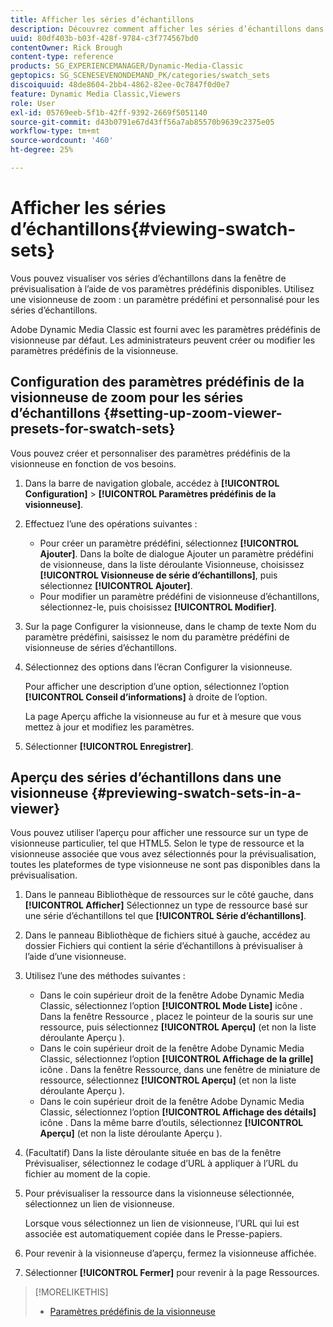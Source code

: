 ```yaml
---
title: Afficher les séries d’échantillons
description: Découvrez comment afficher les séries d’échantillons dans Adobe Dynamic Media Classic.
uuid: 80df403b-b03f-428f-9784-c3f774567bd0
contentOwner: Rick Brough
content-type: reference
products: SG_EXPERIENCEMANAGER/Dynamic-Media-Classic
geptopics: SG_SCENESEVENONDEMAND_PK/categories/swatch_sets
discoiquuid: 48de8604-2bb4-4862-82ee-0c7847f0d0e7
feature: Dynamic Media Classic,Viewers
role: User
exl-id: 05769eeb-5f1b-42ff-9392-2669f5051140
source-git-commit: d43b0791e67d43ff56a7ab85570b9639c2375e05
workflow-type: tm+mt
source-wordcount: '460'
ht-degree: 25%

---
```


# Afficher les séries d’échantillons{#viewing-swatch-sets}

Vous pouvez visualiser vos séries d’échantillons dans la fenêtre de prévisualisation à l’aide de vos paramètres prédéfinis disponibles. Utilisez une visionneuse de zoom : un paramètre prédéfini et personnalisé pour les séries d’échantillons.

Adobe Dynamic Media Classic est fourni avec les paramètres prédéfinis de visionneuse par défaut. Les administrateurs peuvent créer ou modifier les paramètres prédéfinis de la visionneuse.

## Configuration des paramètres prédéfinis de la visionneuse de zoom pour les séries d’échantillons {#setting-up-zoom-viewer-presets-for-swatch-sets}

Vous pouvez créer et personnaliser des paramètres prédéfinis de la visionneuse en fonction de vos besoins.

1. Dans la barre de navigation globale, accédez à **[!UICONTROL Configuration]** > **[!UICONTROL Paramètres prédéfinis de la visionneuse]**.
1. Effectuez l’une des opérations suivantes :

   * Pour créer un paramètre prédéfini, sélectionnez **[!UICONTROL Ajouter]**. Dans la boîte de dialogue Ajouter un paramètre prédéfini de visionneuse, dans la liste déroulante Visionneuse, choisissez **[!UICONTROL Visionneuse de série d’échantillons]**, puis sélectionnez **[!UICONTROL Ajouter]**.
   * Pour modifier un paramètre prédéfini de visionneuse d’échantillons, sélectionnez-le, puis choisissez **[!UICONTROL Modifier]**.

1. Sur la page Configurer la visionneuse, dans le champ de texte Nom du paramètre prédéfini, saisissez le nom du paramètre prédéfini de visionneuse de séries d’échantillons.
1. Sélectionnez des options dans l’écran Configurer la visionneuse.

   Pour afficher une description d’une option, sélectionnez l’option **[!UICONTROL Conseil d’informations]** à droite de l’option.

   La page Aperçu affiche la visionneuse au fur et à mesure que vous mettez à jour et modifiez les paramètres.

1. Sélectionner **[!UICONTROL Enregistrer]**.

## Aperçu des séries d’échantillons dans une visionneuse {#previewing-swatch-sets-in-a-viewer}

Vous pouvez utiliser l’aperçu pour afficher une ressource sur un type de visionneuse particulier, tel que HTML5. Selon le type de ressource et la visionneuse associée que vous avez sélectionnés pour la prévisualisation, toutes les plateformes de type visionneuse ne sont pas disponibles dans la prévisualisation.

1. Dans le panneau Bibliothèque de ressources sur le côté gauche, dans **[!UICONTROL Afficher]** Sélectionnez un type de ressource basé sur une série d’échantillons tel que **[!UICONTROL Série d’échantillons]**.
1. Dans le panneau Bibliothèque de fichiers situé à gauche, accédez au dossier Fichiers qui contient la série d’échantillons à prévisualiser à l’aide d’une visionneuse.
1. Utilisez l’une des méthodes suivantes :

   * Dans le coin supérieur droit de la fenêtre Adobe Dynamic Media Classic, sélectionnez l’option **[!UICONTROL Mode Liste]** icône . Dans la fenêtre Ressource , placez le pointeur de la souris sur une ressource, puis sélectionnez **[!UICONTROL Aperçu]** (et non la liste déroulante Aperçu ).
   * Dans le coin supérieur droit de la fenêtre Adobe Dynamic Media Classic, sélectionnez l’option **[!UICONTROL Affichage de la grille]** icône . Dans la fenêtre Ressource, dans une fenêtre de miniature de ressource, sélectionnez **[!UICONTROL Aperçu]** (et non la liste déroulante Aperçu ).
   * Dans le coin supérieur droit de la fenêtre Adobe Dynamic Media Classic, sélectionnez l’option **[!UICONTROL Affichage des détails]** icône . Dans la même barre d’outils, sélectionnez **[!UICONTROL Aperçu]** (et non la liste déroulante Aperçu ).

1. (Facultatif) Dans la liste déroulante située en bas de la fenêtre Prévisualiser, sélectionnez le codage d’URL à appliquer à l’URL du fichier au moment de la copie.
1. Pour prévisualiser la ressource dans la visionneuse sélectionnée, sélectionnez un lien de visionneuse.

   Lorsque vous sélectionnez un lien de visionneuse, l’URL qui lui est associée est automatiquement copiée dans le Presse-papiers.

1. Pour revenir à la visionneuse d’aperçu, fermez la visionneuse affichée.
1. Sélectionner **[!UICONTROL Fermer]** pour revenir à la page Ressources.

>[!MORELIKETHIS]
>
>* [Paramètres prédéfinis de la visionneuse](application-setup.md#viewer_presets)

